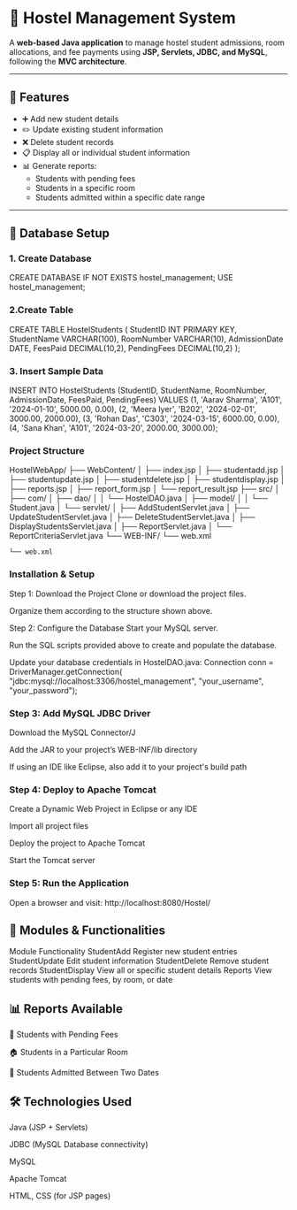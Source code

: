 # 🏢 Hostel Management System

A **web-based Java application** to manage hostel student admissions, room allocations, and fee payments using **JSP, Servlets, JDBC, and MySQL**, following the **MVC architecture**.

---

## 🚀 Features

- ➕ Add new student details  
- ✏️ Update existing student information  
- ❌ Delete student records  
- 📋 Display all or individual student information  
- 📊 Generate reports:
  - Students with pending fees  
  - Students in a specific room  
  - Students admitted within a specific date range  

---

## 🧱 Database Setup

### 1. Create Database

CREATE DATABASE IF NOT EXISTS hostel_management;
USE hostel_management;

### 2.Create Table
CREATE TABLE HostelStudents (
    StudentID INT PRIMARY KEY,
    StudentName VARCHAR(100),
    RoomNumber VARCHAR(10),
    AdmissionDate DATE,
    FeesPaid DECIMAL(10,2),
    PendingFees DECIMAL(10,2)
);

### 3. Insert Sample Data
INSERT INTO HostelStudents (StudentID, StudentName, RoomNumber, AdmissionDate, FeesPaid, PendingFees) VALUES
(1, 'Aarav Sharma', 'A101', '2024-01-10', 5000.00, 0.00),
(2, 'Meera Iyer', 'B202', '2024-02-01', 3000.00, 2000.00),
(3, 'Rohan Das', 'C303', '2024-03-15', 6000.00, 0.00),
(4, 'Sana Khan', 'A101', '2024-03-20', 2000.00, 3000.00);

### Project Structure
HostelWebApp/
├── WebContent/
│   ├── index.jsp
│   ├── studentadd.jsp
│   ├── studentupdate.jsp
│   ├── studentdelete.jsp
│   ├── studentdisplay.jsp
│   ├── reports.jsp
│   ├── report_form.jsp
│   └── report_result.jsp
├── src/
│   ├── com/
│       ├── dao/
│       │   └── HostelDAO.java
│       ├── model/
│       │   └── Student.java
│       └── servlet/
│           ├── AddStudentServlet.java
│           ├── UpdateStudentServlet.java
│           ├── DeleteStudentServlet.java
│           ├── DisplayStudentsServlet.java
│           ├── ReportServlet.java
│           └── ReportCriteriaServlet.java
└── WEB-INF/
    └── web.xml

    └── web.xml

### Installation & Setup
Step 1: Download the Project
Clone or download the project files.

Organize them according to the structure shown above.

Step 2: Configure the Database
Start your MySQL server.

Run the SQL scripts provided above to create and populate the database.

Update your database credentials in HostelDAO.java:
Connection conn = DriverManager.getConnection(
    "jdbc:mysql://localhost:3306/hostel_management", 
    "your_username", 
    "your_password");

### Step 3: Add MySQL JDBC Driver
Download the MySQL Connector/J

Add the JAR to your project’s WEB-INF/lib directory

If using an IDE like Eclipse, also add it to your project's build path

### Step 4: Deploy to Apache Tomcat
Create a Dynamic Web Project in Eclipse or any IDE

Import all project files

Deploy the project to Apache Tomcat

Start the Tomcat server

### Step 5: Run the Application
Open a browser and visit:
http://localhost:8080/Hostel/

## 📄 Modules & Functionalities
Module	                    Functionality
StudentAdd	                Register new student entries
StudentUpdate             	Edit student information
StudentDelete	              Remove student records
StudentDisplay	            View all or specific student details
Reports	                    View students with pending fees, by room, or date

## 📊 Reports Available
💸 Students with Pending Fees

🏠 Students in a Particular Room

📅 Students Admitted Between Two Dates

## 🛠️ Technologies Used
Java (JSP + Servlets)

JDBC (MySQL Database connectivity)

MySQL

Apache Tomcat

HTML, CSS (for JSP pages)
